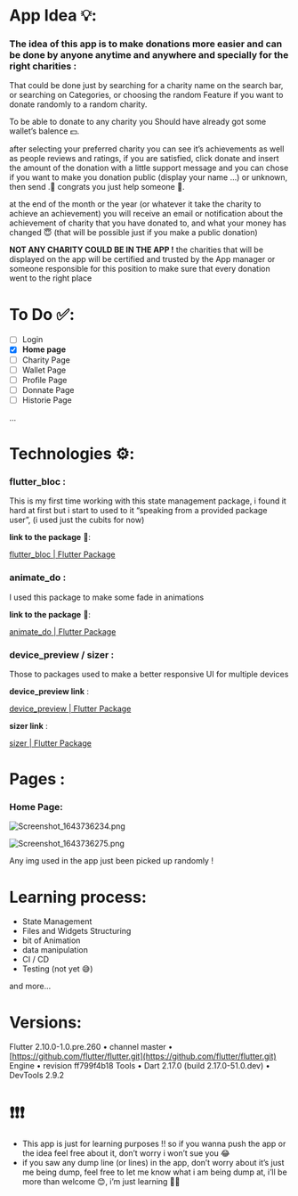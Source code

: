 # App Idea 💡:

### The idea of this app is to make donations more easier and can be done by anyone anytime and anywhere and specially for the right charities :

That could be done just by searching for a charity name on the search bar, or searching on Categories, or choosing the random Feature if you want to donate randomly to a random charity.

To be able to donate to any charity you Should have already got some wallet’s balence 💵.

after selecting your preferred charity you can see it’s achievements as well as people reviews and ratings, if you are satisfied, click donate and insert the amount of the donation with a little support message and you can chose if you want to make you donation public (display your name ...) or unknown, then send .🎉 congrats you just help someone 🎉.

at the end of the month or the year (or whatever it take the charity to achieve an achievement) you will receive an email or notification about the achievement of charity that you have donated to, and what your money has changed 😇 (that will be possible just if you make a public donation)

**NOT ANY CHARITY COULD BE IN THE APP !** the charities that will be displayed on the app will be certified and trusted by the App manager or someone responsible for this position to make sure that every donation went to the right place

# To Do ✅:

- [ ] Login
- [x] **Home page**
- [ ] Charity Page
- [ ] Wallet Page
- [ ] Profile Page
- [ ] Donnate Page
- [ ] Historie Page

...

# Technologies ⚙:

### flutter_bloc :

This is my first time working with this state management package, i found it hard at first but i start to used to it “speaking from a provided package user”, (i used just the cubits for now)

**link to the package** 🔗:

[flutter_bloc | Flutter Package](https://pub.dev/packages/flutter_bloc)

### animate_do :

I used this package to make some fade in animations

**link to the package** 🔗:

[animate_do | Flutter Package](https://pub.dev/packages/animate_do)

### device_preview / sizer :

Those to packages used to make a better responsive UI for multiple devices

**device_preview link** :

[device_preview | Flutter Package](https://pub.dev/packages/device_preview)

**sizer link** :

[sizer | Flutter Package](https://pub.dev/packages/sizer)

# Pages :

### Home Page:

![Screenshot_1643736234.png](Help%20App%209f2d295b4dc74b74a37bb4a469a3abf0/Screenshot_1643736234.png)

![Screenshot_1643736275.png](Help%20App%209f2d295b4dc74b74a37bb4a469a3abf0/Screenshot_1643736275.png)

Any img used in the app just been picked up randomly !

# Learning process:

- State Management
- Files and Widgets Structuring
- bit of Animation
- data manipulation
- CI / CD
- Testing (not yet 😅)

and more...

# Versions:

Flutter 2.10.0-1.0.pre.260 • channel master • [https://github.com/flutter/flutter.git](https://github.com/flutter/flutter.git)
Engine • revision ff799f4b18
Tools • Dart 2.17.0 (build 2.17.0-51.0.dev) • DevTools 2.9.2

# ❗❗❗

- This app is just for learning purposes !! so if you wanna push the app or the idea feel free about it, don’t worry i won’t sue you 😂
- if you saw any dump line (or lines) in the app, don’t worry about it’s just me being dump, feel free to let me know what i am being dump at, i’ll be more than welcome 😊, i’m just learning 🤷‍♂️

